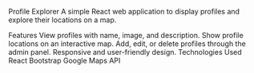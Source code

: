 Profile Explorer
A simple React web application to display profiles and explore their locations on a map.

Features
View profiles with name, image, and description.
Show profile locations on an interactive map.
Add, edit, or delete profiles through the admin panel.
Responsive and user-friendly design.
Technologies Used
React
Bootstrap
Google Maps API
